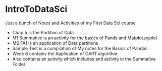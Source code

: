 # IntroToDataSci
Just a bunch of Notes and Activities of my First Data Sci course 
  - Chap 5 is the Partition of Data
  - M1 Summative is an activity for the basics of Pands and Matplot.pyplot
  - M2 FA1 is an application of Data partitions
  - Sample Test is a compilation of My notes for the Basics of Pandas 
  - Week 6 contains the Application of CART algorithm
  - Also contains an activity which includes and activity in the Summative Folder
